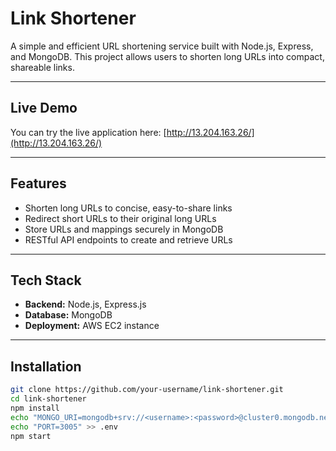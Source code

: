 # Link Shortener

A simple and efficient URL shortening service built with Node.js, Express, and MongoDB. This project allows users to shorten long URLs into compact, shareable links.

---

## Live Demo

You can try the live application here: [http://13.204.163.26/](http://13.204.163.26/)

---

## Features

- Shorten long URLs to concise, easy-to-share links
- Redirect short URLs to their original long URLs
- Store URLs and mappings securely in MongoDB
- RESTful API endpoints to create and retrieve URLs

---

## Tech Stack

- **Backend:** Node.js, Express.js  
- **Database:** MongoDB  
- **Deployment:** AWS EC2 instance

---

## Installation

```bash
git clone https://github.com/your-username/link-shortener.git
cd link-shortener
npm install
echo "MONGO_URI=mongodb+srv://<username>:<password>@cluster0.mongodb.net/your-db-name" > .env
echo "PORT=3005" >> .env
npm start
 
